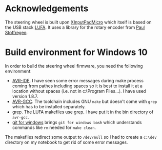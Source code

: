 # Acknowledgements

The steering wheel is built upon [XInputPadMicro](https://github.com/bootsector/XInputPadMicro) which itself is based on the USB stack [LUFA](http://www.fourwalledcubicle.com/LUFA.php). It uses a library for the rotary encoder from [Paul Stoffregen](https://github.com/PaulStoffregen/Encoder).

# Build environment for Windows 10

In order to build the steering wheel firmware, you need the following environment:
* [AVR-IDE](https://www.arduino.cc/en/Main/Software). I have seen some error messages during make process coming from pathes including spaces so it is best to install it at a location without spaces (i.e. not in c:\Program Files\...). I have used version 1.8.7.
* [AVR-GCC](http://gnutoolchains.com/avr/). The toolchain includes GNU `make` but doesn't come with `grep` which has to be installed separately.
* [grep](http://gnuwin32.sourceforge.net/packages/grep.htm). The LUFA makefiles use grep. I have put it in the bin directory of `avr-gcc`.
* [git for windows](https://git-scm.com/download/win) brings `git for windows bash` which understands commands like `rm` needed for `make clean`.

The makefiles redirect some output to `/dev/null` so I had to create a `c:\dev` directory on my notebook to get rid of some error messages.
